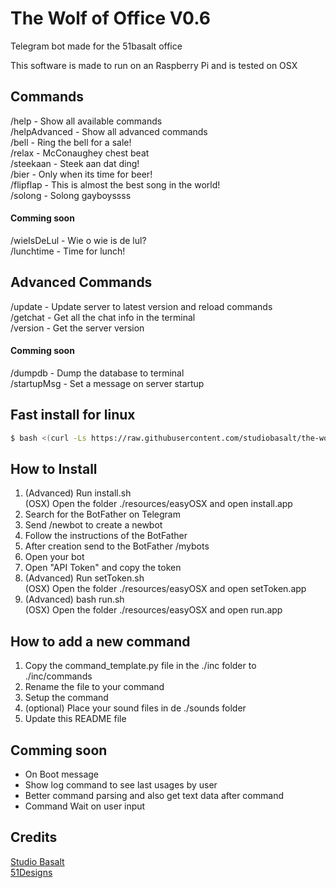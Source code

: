 # The Wolf of Office V0.6

Telegram bot made for the 51basalt office

This software is made to run on an Raspberry Pi and is tested on OSX

## Commands
/help - Show all available commands <br>
/helpAdvanced - Show all advanced commands <br>
/bell - Ring the bell for a sale! <br>
/relax - McConaughey chest beat <br>
/steekaan - Steek aan dat ding! <br>
/bier - Only when its time for beer! <br>
/flipflap - This is almost the best song in the world! <br>
/solong - Solong gayboyssss
#### Comming soon
/wieIsDeLul - Wie o wie is de lul? <br>
/lunchtime - Time for lunch! <br>

## Advanced Commands
/update - Update server to latest version and reload commands <br>
/getchat - Get all the chat info in the terminal <br>
/version - Get the server version <br>
#### Comming soon
/dumpdb - Dump the database to terminal <br>
/startupMsg - Set a message on server startup <br>

## Fast install for linux
```bash
$ bash <(curl -Ls https://raw.githubusercontent.com/studiobasalt/the-wolf-of-office/main/install.sh)
```

## How to Install
1. (Advanced) Run install.sh <br>
   (OSX) Open the folder ./resources/easyOSX and open install.app
2. Search for the BotFather on Telegram
3. Send /newbot to create a newbot
4. Follow the instructions of the BotFather
5. After creation send to the BotFather /mybots
6. Open your bot
7. Open "API Token" and copy the token
8. (Advanced) Run setToken.sh <br>
   (OSX) Open the folder ./resources/easyOSX and open setToken.app
9. (Advanced) bash run.sh <br>
    (OSX) Open the folder ./resources/easyOSX and open run.app

## How to add a new command
1. Copy the command_template.py file in the ./inc folder to ./inc/commands
2. Rename the file to your command
3. Setup the command
4. (optional) Place your sound files in de ./sounds folder
5. Update this README file

## Comming soon
- On Boot message
- Show log command to see last usages by user
- Better command parsing and also get text data after command
- Command Wait on user input

## Credits
[Studio Basalt](https://studiobasalt.com "Studio Basalt") <br>
[51Designs](https://www.51designs.nl/) <br>
